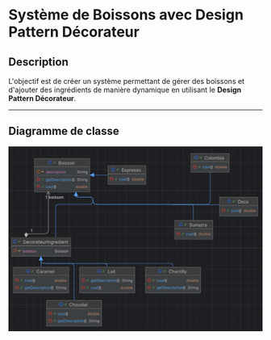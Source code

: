 # Système de Boissons avec Design Pattern Décorateur



## Description
L'objectif est de créer un système permettant de gérer des boissons et d'ajouter des ingrédients de manière dynamique 
en utilisant le **Design Pattern Décorateur**.

--- 

## Diagramme de classe
![Diagramme de classe](Capture/img.png)

